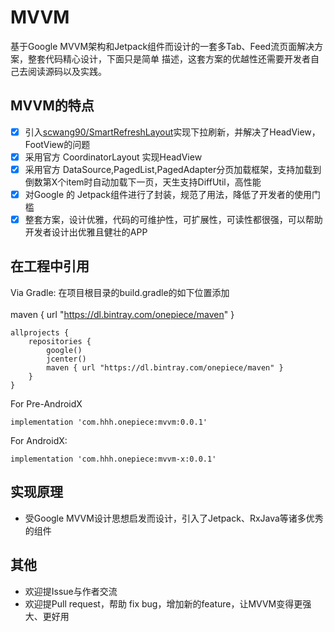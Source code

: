 # MVVM

基于Google MVVM架构和Jetpack组件而设计的一套多Tab、Feed流页面解决方案，整套代码精心设计，下面只是简单
描述，这套方案的优越性还需要开发者自己去阅读源码以及实践。

## MVVM的特点

- [x] 引入[scwang90/SmartRefreshLayout](https://github.com/scwang90/SmartRefreshLayout)实现下拉刷新，并解决了HeadView，FootView的问题
- [x] 采用官方 CoordinatorLayout 实现HeadView
- [x] 采用官方 DataSource,PagedList,PagedAdapter分页加载框架，支持加载到倒数第X个item时自动加载下一页，天生支持DiffUtil，高性能
- [x] 对Google 的 Jetpack组件进行了封装，规范了用法，降低了开发者的使用门槛
- [x] 整套方案，设计优雅，代码的可维护性，可扩展性，可读性都很强，可以帮助开发者设计出优雅且健壮的APP

## 在工程中引用

Via Gradle: 在项目根目录的build.gradle的如下位置添加 <br><br>
maven { url "https://dl.bintray.com/onepiece/maven" }

```
allprojects {
    repositories {
        google()
        jcenter()
        maven { url "https://dl.bintray.com/onepiece/maven" }
    }
}
```

For Pre-AndroidX
```
implementation 'com.hhh.onepiece:mvvm:0.0.1'
```
For AndroidX:
```
implementation 'com.hhh.onepiece:mvvm-x:0.0.1'
```

## 实现原理
- 受Google MVVM设计思想启发而设计，引入了Jetpack、RxJava等诸多优秀的组件


## 其他
- 欢迎提Issue与作者交流
- 欢迎提Pull request，帮助 fix bug，增加新的feature，让MVVM变得更强大、更好用
